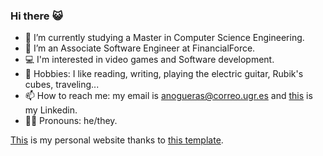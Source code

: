 ### Hi there :smiley_cat:

- 🌱 I’m currently studying a Master in Computer Science Engineering.
- 🤔 I’m an Associate Software Engineer at FinancialForce.
- :computer: I'm interested in video games and Software development.
- :space_invader: Hobbies: I like reading, writing, playing the electric guitar, Rubik's cubes, traveling... 
- 📫 How to reach me: my email is anogueras@correo.ugr.es and [this](https://www.linkedin.com/in/dnogueraslara/) is my Linkedin.
- :rainbow_flag: Pronouns: he/they. 

[This](https://dylan-nogueras.github.io/) is my personal website thanks to [this template](https://github.com/hashirshoaeb/home).

